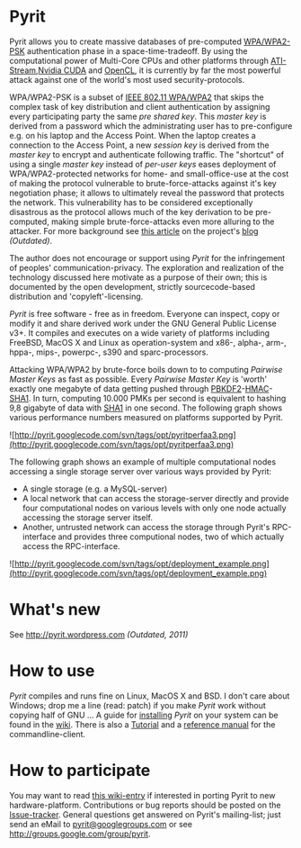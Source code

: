 # Pyrit #
Pyrit allows you to create massive databases of pre-computed  [WPA/WPA2-PSK](https://secure.wikimedia.org/wikipedia/en/wiki/Wi-Fi_Protected_Access) authentication phase in a space-time-tradeoff. 
By using the computational power of Multi-Core CPUs and other platforms through [ATI-Stream](http://ati.amd.com/technology/streamcomputing/),[Nvidia CUDA](http://www.nvidia.com/object/cuda_home.html) and [OpenCL](http://www.khronos.org/opencl/), 
it is currently by far the most powerful attack against one of the world's most used security-protocols.

WPA/WPA2-PSK is a subset of [IEEE 802.11 WPA/WPA2](https://secure.wikimedia.org/wikipedia/en/wiki/Wi-Fi_Protected_Access) that skips the complex task of key distribution and client authentication by assigning every participating party the same _pre shared key_. 
This _master key_ is derived from a password which the administrating user has to pre-configure e.g. on his laptop and the Access Point. When the laptop creates a connection to the Access Point, a new _session key_ is derived from the _master key_ to encrypt and authenticate following traffic. 
The "shortcut" of using a single _master key_ instead of _per-user keys_ eases deployment of WPA/WPA2-protected networks for home- and small-office-use at the cost of making the protocol vulnerable to brute-force-attacks against it's key negotiation phase; 
it allows to ultimately reveal the password that protects the network. This vulnerability has to be considered exceptionally disastrous as the protocol allows much of the key derivation to be pre-computed, making simple brute-force-attacks even more alluring to the attacker.
For more background see [this article](http://pyrit.wordpress.com/the-twilight-of-wi-fi-protected-access/) on the project's [blog](http://pyrit.wordpress.com) *_(Outdated)_*.

The author does not encourage or support using _Pyrit_ for the infringement of peoples' communication-privacy. 
The exploration and realization of the technology discussed here motivate as a purpose of their own; this is documented by the open development, 
strictly sourcecode-based distribution and 'copyleft'-licensing.

_Pyrit_ is free software - free as in freedom. Everyone can inspect, copy or modify it and share derived work under the GNU General Public License v3+.
It compiles and executes on a wide variety of platforms including FreeBSD, MacOS X and Linux as operation-system and x86-, alpha-, arm-, hppa-, mips-, powerpc-, s390 and sparc-processors.


Attacking WPA/WPA2 by brute-force boils down to to computing _Pairwise Master Keys_ as fast as possible. 
Every _Pairwise Master Key_ is 'worth' exactly one megabyte of data getting pushed through [PBKDF2](http://en.wikipedia.org/wiki/PBKDF2)-[HMAC](http://en.wikipedia.org/wiki/Hmac)-[SHA1](http://en.wikipedia.org/wiki/SHA_hash_functions). 
In turn, computing 10.000 PMKs per second is equivalent to hashing 9,8 gigabyte of data with [SHA1](http://en.wikipedia.org/wiki/SHA_hash_functions) in one second.
The following graph shows various performance numbers measured on platforms supported by Pyrit.

![http://pyrit.googlecode.com/svn/tags/opt/pyritperfaa3.png](http://pyrit.googlecode.com/svn/tags/opt/pyritperfaa3.png)


The following graph shows an example of multiple computational nodes accessing a single storage server over various ways provided by Pyrit:

  * A single storage (e.g. a MySQL-server)
  * A local network that can access the storage-server directly and provide four computational nodes on various levels with only one node actually accessing the storage server itself.
  * Another, untrusted network can access the storage through Pyrit's RPC-interface and provides three computional nodes, two of which actually access the RPC-interface.

![http://pyrit.googlecode.com/svn/tags/opt/deployment_example.png](http://pyrit.googlecode.com/svn/tags/opt/deployment_example.png)

# What's new #

See http://pyrit.wordpress.com *_(Outdated, 2011)_*

# How to use #

_Pyrit_ compiles and runs fine on Linux, MacOS X and BSD. I don't care about Windows; drop me a line (read: patch) if you make _Pyrit_ work without copying half of GNU ...
A guide for [installing](https://github.com/JPaulMora/Pyrit/wiki/Installation.md) _Pyrit_ on your system can be found in the [wiki](https://github.com/JPaulMora/Pyrit/wiki). There is also a [Tutorial](https://github.com/JPaulMora/Pyrit/wiki/Tutorial.md) and a [reference manual](https://github.com/JPaulMora/Pyrit/wiki/ReferenceManual.md) for the commandline-client.


# How to participate #

You may want to read [this wiki-entry](https://github.com/JPaulMora/Pyrit/wiki/ExtendPyrit.md) if interested in porting Pyrit to new hardware-platform.
Contributions or bug reports should be posted on the [Issue-tracker](http://code.google.com/p/pyrit/issues/list). General questions get answered on Pyrit's mailing-list; just send an eMail to pyrit@googlegroups.com or see http://groups.google.com/group/pyrit.
